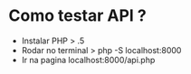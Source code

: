 # Como testar API ?

- Instalar PHP > .5
- Rodar no terminal > php -S localhost:8000
- Ir na pagina localhost:8000/api.php